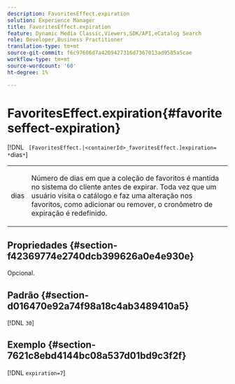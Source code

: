 ```yaml
---
description: FavoritesEffect.expiration
solution: Experience Manager
title: FavoritesEffect.expiration
feature: Dynamic Media Classic,Viewers,SDK/API,eCatalog Search
role: Developer,Business Practitioner
translation-type: tm+mt
source-git-commit: f6c97606d7a4209427316d7367013ad9585a5cae
workflow-type: tm+mt
source-wordcount: '60'
ht-degree: 1%

---
```



# FavoritesEffect.expiration{#favoriteseffect-expiration}

[!DNL ` [FavoritesEffect.|<containerId>_favoritesEffect.]expiration= *`dias`*`]

<table id="table_2B109D2F91E64B5382B31921C3780FA5"> 
 <tbody> 
  <tr> 
   <td colname="col1"> <p><span class="codeph"><span class="varname"> dias</span></span> </p> </td> 
   <td colname="col2"> <p> Número de dias em que a coleção de favoritos é mantida no sistema do cliente antes de expirar. Toda vez que um usuário visita o catálogo e faz uma alteração nos favoritos, como adicionar ou remover, o cronômetro de expiração é redefinido. </p> </td> 
  </tr> 
 </tbody> 
</table>

## Propriedades {#section-f42369774e2740dcb399626a0e4e930e}

Opcional.

## Padrão {#section-d016470e92a74f98a18c4ab3489410a5}

[!DNL `30`]

## Exemplo {#section-7621c8ebd4144bc08a537d01bd9c3f2f}

[!DNL `expiration=7`]
